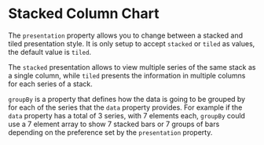 # Stacked Column Chart

The `presentation` property allows you to change between a stacked and tiled presentation style. It
is only setup to accept `stacked` or `tiled` as values, the default value is `tiled`.

The `stacked` presentation allows to view multiple series of the same stack as a single column,
while `tiled` presents the information in multiple columns for each series of a stack.

`groupBy` is a property that defines how the data is going to be grouped by for each of the series
that the `data` property provides. For example if the `data` property has a total of 3 series, with
7 elements each, `groupBy` could use a 7 element array to show 7 stacked bars or 7 groups of bars
depending on the preference set by the `presentation` property.
